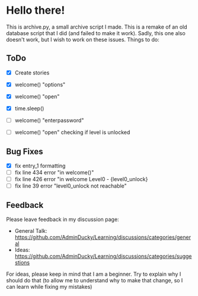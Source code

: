 # Hello there!

This is archive.py, a small archive script I made. This is a remake of an old database script that I did (and failed to make it work). Sadly, this one also doesn't work, but I wish to work on these issues. Things to do:

## ToDo
- [x] Create stories
- [x] welcome() "options" 
- [x] welcome() "open"
- [x] time.sleep()
- [ ] welcome() "enterpassword"
- [ ] welcome() "open" checking if level is unlocked


## Bug Fixes
- [x] fix entry_1 formatting
- [ ] fix line 434 error "in <module> welcome()"
- [ ] fix line 426 error "in welcome Level0 - {level0_unlock}
- [ ] fix line 39 error "level0_unlock not reachable"
## Feedback
Please leave feedback in my discussion page:
- General Talk: https://github.com/AdminDucky/Learning/discussions/categories/general
- Ideas: https://github.com/AdminDucky/Learning/discussions/categories/suggestions

For ideas, please keep in mind that I am a beginner. Try to explain why I should do that (to allow me to understand why to make that change, so I can learn while fixing my mistakes)

